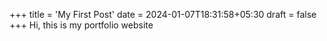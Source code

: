 +++
title = 'My First Post'
date = 2024-01-07T18:31:58+05:30
draft = false
+++
Hi, this is my portfolio website